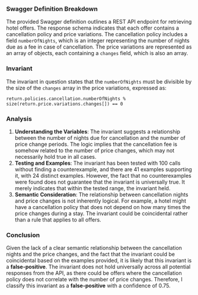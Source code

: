 ### Swagger Definition Breakdown
The provided Swagger definition outlines a REST API endpoint for retrieving hotel offers. The response schema indicates that each offer contains a cancellation policy and price variations. The cancellation policy includes a field `numberOfNights`, which is an integer representing the number of nights due as a fee in case of cancellation. The price variations are represented as an array of objects, each containing a `changes` field, which is also an array.

### Invariant
The invariant in question states that the `numberOfNights` must be divisible by the size of the `changes` array in the price variations, expressed as:

`return.policies.cancellation.numberOfNights % size(return.price.variations.changes[]) == 0`

### Analysis
1. **Understanding the Variables**: The invariant suggests a relationship between the number of nights due for cancellation and the number of price change periods. The logic implies that the cancellation fee is somehow related to the number of price changes, which may not necessarily hold true in all cases.
2. **Testing and Examples**: The invariant has been tested with 100 calls without finding a counterexample, and there are 41 examples supporting it, with 24 distinct examples. However, the fact that no counterexamples were found does not guarantee that the invariant is universally true. It merely indicates that within the tested range, the invariant held.
3. **Semantic Consideration**: The relationship between cancellation nights and price changes is not inherently logical. For example, a hotel might have a cancellation policy that does not depend on how many times the price changes during a stay. The invariant could be coincidental rather than a rule that applies to all offers.

### Conclusion
Given the lack of a clear semantic relationship between the cancellation nights and the price changes, and the fact that the invariant could be coincidental based on the examples provided, it is likely that this invariant is a **false-positive**. The invariant does not hold universally across all potential responses from the API, as there could be offers where the cancellation policy does not correlate with the number of price changes. Therefore, I classify this invariant as a **false-positive** with a confidence of 0.75.
